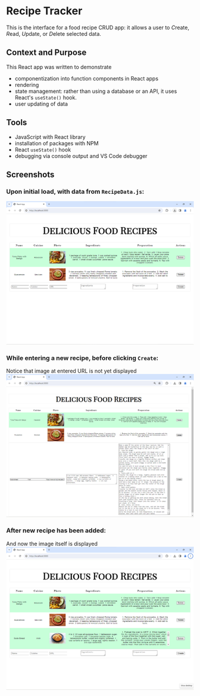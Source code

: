 # Recipe Tracker

This is the interface for a food recipe CRUD app:  it allows a user to <i>C</i>reate, <i>R</i>ead, <i>U</i>pdate, or <i>D</i>elete selected data.

<!--## Link

* Here it is running at [GitHub pages](https://craig-r-kelly.github.io/Recipe-tracker/).
-->
## Context and Purpose

This React app was written to demonstrate
* componentization into function components in React apps
* rendering
* state management: rather than using a database or an API, it uses React's `useState()` hook.
* user updating of data

## Tools

* JavaScript with React library
* installation of packages with NPM
* React `useState()` hook
* debugging via console output and VS Code debugger

## Screenshots

### Upon initial load, with data from `RecipeData.js`:
![](screenshots/screenshot1.png)

### While entering a new recipe, before clicking `Create`:
Notice that image at entered URL is not yet displayed<br> 
![](screenshots/screenshot2.png)

### After new recipe has been added:
And now the image itself is displayed<br>
![](screenshots/screenshot3.png)
 
